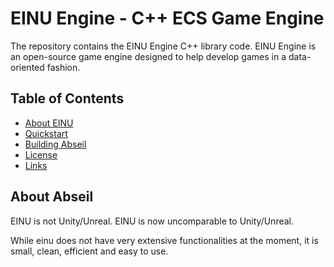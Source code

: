 # EINU Engine - C++ ECS Game Engine
The repository contains the EINU Engine C++ library code. EINU Engine is an open-source game engine designed to help develop games in a data-oriented fashion. 

## Table of Contents

- [About EINU](#about)
- [Quickstart](#quickstart)
- [Building Abseil](#build)
- [License](#license)
- [Links](#links)

<a name="about"></a>
## About Abseil

EINU is not Unity/Unreal. EINU is now uncomparable to Unity/Unreal. 

While einu does not have very extensive functionalities at the moment, it is small, clean, efficient and easy to use. 
